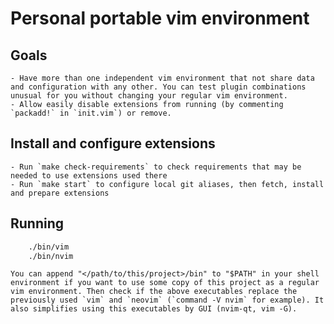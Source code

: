 # Personal portable vim environment

## Goals
	- Have more than one independent vim environment that not share data and configuration with any other. You can test plugin combinations unusual for you without changing your regular vim environment.
	- Allow easily disable extensions from running (by commenting `packadd!` in `init.vim`) or remove.

## Install and configure extensions
	- Run `make check-requirements` to check requirements that may be needed to use extensions used there
	- Run `make start` to configure local git aliases, then fetch, install and prepare extensions

## Running
```sh
	./bin/vim
	./bin/nvim
```

	You can append "</path/to/this/project>/bin" to "$PATH" in your shell environment if you want to use some copy of this project as a regular vim environment. Then check if the above executables replace the previously used `vim` and `neovim` (`command -V nvim` for example). It also simplifies using this executables by GUI (nvim-qt, vim -G).
